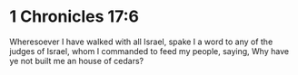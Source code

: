 # 1 Chronicles 17:6

Wheresoever I have walked with all Israel, spake I a word to any of the judges of Israel, whom I commanded to feed my people, saying, Why have ye not built me an house of cedars?